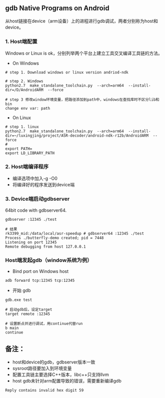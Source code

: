 ## gdb Native Programs on Android    

从host链接在device（arm设备）上的进程进行gdb调试，两者分别称为host和device。   

### 1. Host端配置   
Windows or Linux is ok，分别列举两个平台上建立工具交叉编译工具链的方法。   

- On Windows   

```
# step 1. Download windows or linux version andriod-ndk

# step 2. Windows
python2.7  make_standalone_toolchain.py  --arch=arm64  --install-dir=/D/AndroidARM  --force

# step 3 修改window环境变量，把路径添加到path中，windows在查找库时不区分lib和bin
change env var: path
```   

- On Linux  
 
```   
# step 1. linux
python2.7  make_standalone_toolchain.py  --arch=arm64  --install-dir=~/luxingjing/project/ASR-decoder/android-ndk-r12b/AndroidARM  --force
# 
export PATH=
export LD_LIBRARY_PATH
```   

### 2. Host端编译程序   
- 编译选项中加入-g -O0   
- 将编译好的程序发送到device端   

### 3. Device端启动gdbserver   
64bit code with gdbserver64.  

```
gdbserver :12345 ./test

# 结果
rk3399_mid:/data/local/asr-speedup # gdbserver64 :12345 ./test
Process ./butterfly-demo created; pid = 7448
Listening on port 12345
Remote debugging from host 127.0.0.1

```

### Host端发起gdb（window系统为例）

- Bind port on Windows host   

```   
adb forward tcp:12345 tcp:12345
```

- 开始 gdb   

```  
gdb.exe test

# 启动gdb后，设定target
target remote :12345

# 设置断点并进行调试，用continue代替run
b main
continue
```  


## 备注：
- host和device的gdb，gdbserver版本一致  
- sysroot路径要加入到环境变量     
- 配置工具链主要选择C++版本，libc++只支持llvm   
- host gdb未针对arm配置导致的错误，需要重新编译gdb  
```bash   
Reply contains invalid hex digit 59
```
